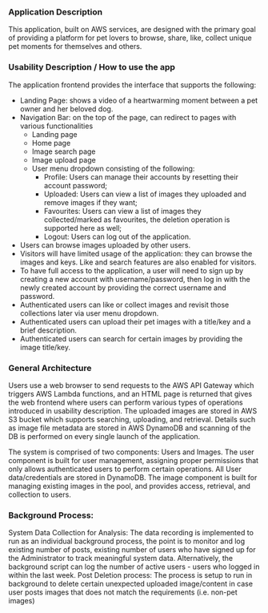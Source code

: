 ### Application Description

This application, built on AWS services, are designed with the primary goal of providing a platform for pet lovers to browse, share, like, collect unique pet moments for themselves and others. 

### Usability Description / How to use the app

The application frontend provides the interface that supports the following: 

  * Landing Page: shows a video of a heartwarming moment between a pet owner and her beloved dog.
  * Navigation Bar: on the top of the page, can redirect to pages with various functionalities
    * Landing page
    * Home page
    * Image search page
    * Image upload page
    * User menu dropdown consisting of the following:
      * Profile: Users can manage their accounts by resetting their account password;
      * Uploaded: Users can view a list of images they uploaded and remove images if they want;
      * Favourites: Users can view a list of images they collected/marked as favourites, the deletion operation is supported here as well;
      * Logout: Users can log out of the application.
  * Users can browse images uploaded by other users. 
  * Visitors will have limited usage of the application: they can browse the images and keys. Like and search features are also enabled for visitors.
  * To have full access to the application, a user will need to sign up by creating a new account with username/password, then log in with the newly created account by providing the correct username and password. 
  * Authenticated users can like or collect images and revisit those collections later via user menu dropdown. 
  * Authenticated users can upload their pet images with a title/key and a brief description.
  * Authenticated users can search for certain images by providing the image title/key.

### General Architecture 

Users use a web browser to send requests to the AWS API Gateway which triggers AWS Lambda functions, and an HTML page is returned that gives the web frontend where users can perform various types of operations introduced in usability description. The uploaded images are stored in AWS S3 bucket which supports searching, uploading, and retrieval. Details such as image file metadata are stored in AWS DynamoDB and scanning of the DB is performed on every single launch of the application.

The system is comprised of two components: Users and Images. The user component is built for user management, assigning proper permissions that only allows authenticated users to perform certain operations. All User data/credentials are stored in DynamoDB. The image component is built for managing existing images in the pool, and provides access, retrieval, and collection to users. 

### Background Process: 
System Data Collection for Analysis: The data recording is implemented to run as an individual background process, the point is to monitor and log existing number of posts, existing number of users who have signed up for the Administrator to track meaningful system data. Alternatively, the background script can log the number of active users - users who logged in within the last week.
Post Deletion process: The process is setup to run in background to delete certain unexpected uploaded image/content in case user posts images that does not match the requirements (i.e. non-pet images)
